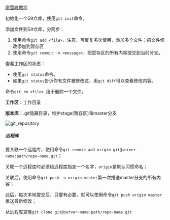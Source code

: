 [廖雪峰教程](https://www.liaoxuefeng.com/wiki/896043488029600)

初始化一个Git仓库，使用`git init`命令。

添加文件到Git仓库，分两步：

1. 使用命令`git add <file>`，注意，可反复多次使用，添加多个文件；把文件修改添加到暂存区
2. 使用命令`git commit -m <message>`，把暂存区的所有内容提交到当前分支。

查看工作区的状态：

- 使用`git status`命令。
- 如果`git status`告诉你有文件被修改过，用`git diff`可以查看修改内容。

命令`git rm <file> `用于删除一个文件。

**工作区**：工作目录

**版本库**：.git隐藏目录，维护stage(暂存区)和master分支

![git_repository](E:\repository\learning\image\git_repository.jpg)



##### 远程库

要关联一个远程库，使用命令`git remote add origin git@server-name:path/repo-name.git`；

关联一个远程库时必须给远程库指定一个名字，`origin`是默认习惯命名；

关联后，使用命令`git push -u origin master`第一次推送master分支的所有内容；

此后，每次本地提交后，只要有必要，就可以使用命令`git push origin master`推送最新修改；

从远程库克隆`git clone git@server-name:path/repo-name.git`